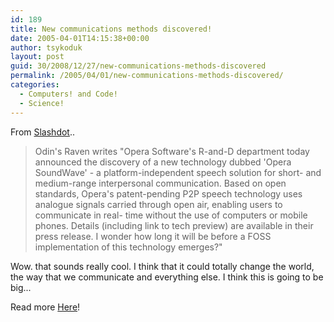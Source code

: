 ```yaml
---
id: 189
title: New communications methods discovered!
date: 2005-04-01T14:15:38+00:00
author: tsykoduk
layout: post
guid: 30/2008/12/27/new-communications-methods-discovered
permalink: /2005/04/01/new-communications-methods-discovered/
categories:
  - Computers! and Code!
  - Science!
---
```

From <a href="http://science.slashdot.org/article.pl?sid=05/04/01/1417218&#38;from=rss">Slashdot</a>..


<blockquote>Odin's Raven writes "Opera Software's R-and-D department today announced the discovery of a new technology dubbed 'Opera SoundWave' - a platform-independent speech solution for short- and medium-range interpersonal communication. Based on open standards, Opera's patent-pending <span class="caps">P2P</span> speech technology uses analogue signals carried through open air, enabling users to communicate in real- time without the use of computers or mobile phones. Details (including link to tech preview) are available in their press release. I wonder how long it will be before a <span class="caps">FOSS</span> implementation of this technology emerges?"</blockquote>

Wow. that sounds really cool. I think that it could totally change the world, the way that we communicate and everything else. I think this is going to be big...


Read more <a href="http://www.opera.com/pressreleases/en/2005/04/01/">Here</a>!